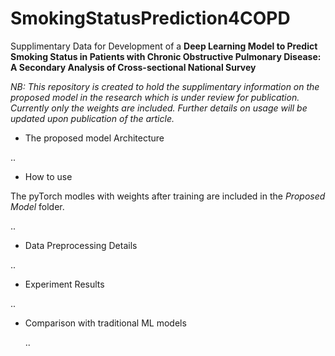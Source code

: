 # SmokingStatusPrediction4COPD

Supplimentary Data for Development of a **Deep Learning Model to Predict Smoking Status in Patients with Chronic Obstructive Pulmonary Disease: A Secondary Analysis of Cross-sectional National Survey**

_NB: This repository is created to hold the supplimentary information on the proposed model in the research which is under review for publication. Currently only the weights are included. Further details on usage will be updated upon publication of the article._

- The proposed model Architecture

..

- How to use

The pyTorch modles with weights after training are included in the  _Proposed Model_ folder. 

..

- Data Preprocessing Details

..

- Experiment Results
  
..

- Comparison with traditional ML models

  ..



